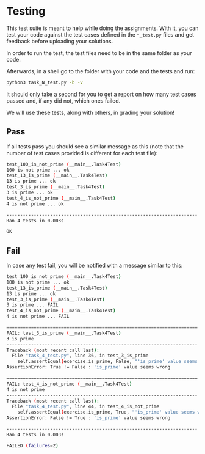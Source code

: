 # Testing

This test suite is meant to help while doing the assignments. With it, you can test your code against the test cases defined in the `*_test.py` files and get feedback before uploading your solutions.



In order to run the test, the test files need to be in the same folder as your code.

Afterwards,  in a shell go to the folder with your code and the tests and run:

```bash
python3 task_N_test.py -b -v
```

It should only take a second for you to get a report on how many test cases passed and, if any did not, which ones failed.



We will use these tests, along with others, in grading your solution!

## Pass

If all tests pass you should see a similar message as this (note that the number of test cases provided is different for each test file):



```bash
test_100_is_not_prime (__main__.Task4Test)
100 is not prime ... ok
test_13_is_prime (__main__.Task4Test)
13 is prime ... ok
test_3_is_prime (__main__.Task4Test)
3 is prime ... ok
test_4_is_not_prime (__main__.Task4Test)
4 is not prime ... ok

----------------------------------------------------------------------
Ran 4 tests in 0.003s

OK

```



## Fail

In case any test fail, you will be notified with a message similar to this:

```bash
test_100_is_not_prime (__main__.Task4Test)
100 is not prime ... ok
test_13_is_prime (__main__.Task4Test)
13 is prime ... ok
test_3_is_prime (__main__.Task4Test)
3 is prime ... FAIL
test_4_is_not_prime (__main__.Task4Test)
4 is not prime ... FAIL

======================================================================
FAIL: test_3_is_prime (__main__.Task4Test)
3 is prime
----------------------------------------------------------------------
Traceback (most recent call last):
  File "task_4_test.py", line 36, in test_3_is_prime
    self.assertEqual(exercise.is_prime, False, "'is_prime' value seems wrong")
AssertionError: True != False : 'is_prime' value seems wrong

======================================================================
FAIL: test_4_is_not_prime (__main__.Task4Test)
4 is not prime
----------------------------------------------------------------------
Traceback (most recent call last):
  File "task_4_test.py", line 44, in test_4_is_not_prime
    self.assertEqual(exercise.is_prime, True, "'is_prime' value seems wrong")
AssertionError: False != True : 'is_prime' value seems wrong

----------------------------------------------------------------------
Ran 4 tests in 0.003s

FAILED (failures=2)

```